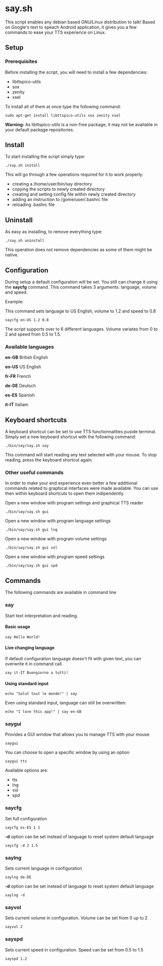 # say.sh

This script enables any debian based GNU/Linux distribution to talk! Based on Google's text to speach Android application, it gives you a few commands to ease your TTS experience on Linux.

## Setup

### Prerequisites

Before installing the script, you will need to install a few dependencies:

- libttspico-utils
- sox
- zenity
- xsel

To install all of them at once type the following command:

```
sudo apt-get install libttspico-utils sox zenity xsel
```

**Warning:** As libttspico-utils is a non-free package, it may not be available in your default packqge repositories.

## Install

To start installing the script simply type:

```
./say.sh install
```

This will go through a few operations required for it to work properly:

- creating a /home/user/bin/say directory
- copying the scripts to newly created directory
- creating and setting config file within newly created directory
- adding an instruction to /gome/user/.bashrc file
- reloading .bashrc file

## Uninstall

As easy as installing, to remove everything type:

```
./say.sh uninstall
```

This operation does not remove dependencies as some of them might be native.

## Configuration

During setup a default configuration will be set. You still can change it using the **saycfg** command. This command takes 3 arguments: language, volume and speed.

Example:

This command sets language to US English, volume to 1.2 and speed to 0.8

```
saycfg en-US 1.2 0.8
```

The script supports over to 6 different languages. Volume variates from 0 to 2 and speed from 0.5 to 1.5.

### Available languages

**en-GB** British English

**en-US** US English

**fr-FR** French

**de-DE** Deutsch

**es-ES** Spanish

**it-IT** Italiam

## Keyboard shortcuts

A keyboard shortcut can be set to use TTS functionnalities puside terminal. Simply set a new keyboard shortcut with the following command:

```
./bin/say/say.sh say
```

This command will start reading any text selected with your mouse. To stop reading, press the keyboard shortcut again.

### Other useful commands

In order to make your end experience even better a few additional commands related to graphical interfaces were made available. You can use then within keyboard shortcuts to open them indipendently.

Open a new window with program settings and graphical TTS reader

```
./bin/say/say.sh gui
```

Open a new window with program language settings

```
./bin/say/say.sh gui lng
```

Open a new window with program volume settings

```
./bin/say/say.sh gui vol
```

Open a new window with program speed settings

```
./bin/say/say.sh gui spd
```

## Commands

The following commands are available in command line

### say

Start text interpretation and reading.

#### Basic usage

```
say Hello World!
```

#### Live changing language

If default configuration language doesn't fit with given text, you can overwrite it in command call.

```
say it-IT Buongiorno a tutti!
```

#### Using standard input

```
echo "Salut tout le monde!" | say
```

Even using standard input, language can still be overwritten:

```
echo "I love this app!" | say en-GB
```

### saygui

Provides a GUI window that allows you to manage TTS with your mouse

```
saygui
```

You can choose to open a specific window by using an option

```
saygui tts
```

Available options are:

- tts
- lng
- vol
- spd

### saycfg

Set full configuration

```
saycfg es-ES 1 1
```

**-d** option can be set instead of language to reset system default language

```
saycfg -d 2 1.5
```

### saylng

Sets current language in configuration

```
saylng de-DE
```

**-d** option can be set instead of language to reset system default language

```
saylng -d
```

### sayvol

Sets current volume in configuration. Volume can be set from 0 up tu 2

```
sayvol 2
```

### sayspd

Sets current speed in configuration. Speed can be set from 0.5 to 1.5

```
sayspd 1.2
```
